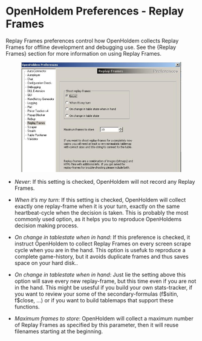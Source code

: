 # OpenHoldem Preferences - Replay Frames

Replay Frames preferences control how OpenHoldem collects Replay Frames
for offline development and debugging use. See the {Replay Frames}
section for more information on using Replay Frames.

<figure>
<img src="images/openholdem/preferences/preferences_replay_frames.jpg" />
</figure>

- *Never*: If this setting is checked, OpenHoldem will not record any
  Replay Frames.

- *When it’s my turn*: If this setting is checked, OpenHoldem will
  collect exactly one replay-frame when it is your turn, exactly on the
  same heartbeat-cycle when the decision is taken. This is probably the
  most commonly used option, as it helps you to reproduce OpenHoldems
  decision making process.

- *On change in tablestate when in hand*: If this preference is checked,
  it instruct OpenHoldem to collect Replay Frames on every screen scrape
  cycle when you are in the hand. This option is usefuk to reproduce a
  complete game-history, but it avoids duplicate frames and thus saves
  space on your hard disk..

- *On change in tablestate when in hand*: Just lie the setting above
  this option will save every new replay-frame, but this time even if
  you are not in the hand. This might be usesful if you build your own
  stats-tracker, if you want to review your some of the
  secondary-formulas (f\$sitin, f\$close, ...) or if you want to build
  tablemaps that support these functions.

- *Maximum frames to store*: OpenHoldem will collect a maximum number of
  Replay Frames as specified by this parameter, then it will reuse
  filenames starting at the beginning.
